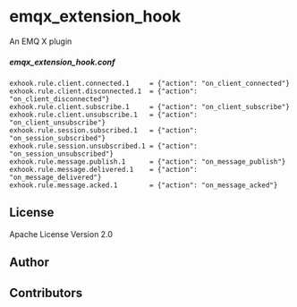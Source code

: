 emqx_extension_hook
========

An EMQ X plugin

##### emqx_extension_hook.conf

```properties
exhook.rule.client.connected.1     = {"action": "on_client_connected"}
exhook.rule.client.disconnected.1  = {"action": "on_client_disconnected"}
exhook.rule.client.subscribe.1     = {"action": "on_client_subscribe"}
exhook.rule.client.unsubscribe.1   = {"action": "on_client_unsubscribe"}
exhook.rule.session.subscribed.1   = {"action": "on_session_subscribed"}
exhook.rule.session.unsubscribed.1 = {"action": "on_session_unsubscribed"}
exhook.rule.message.publish.1      = {"action": "on_message_publish"}
exhook.rule.message.delivered.1    = {"action": "on_message_delivered"}
exhook.rule.message.acked.1        = {"action": "on_message_acked"}
```

License
-------

Apache License Version 2.0

Author
------

Contributors
------------

